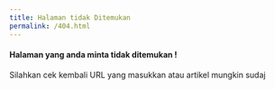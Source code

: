 ```yaml
---
title: Halaman tidak Ditemukan
permalink: /404.html
---
```


<div class="row justify-content-between">
<div class="col-md-12 pr-5">    

<p></p>


<h4>Halaman yang anda minta tidak ditemukan !</h4>

Silahkan cek kembali URL yang masukkan atau artikel mungkin sudaj
</div>
</div>